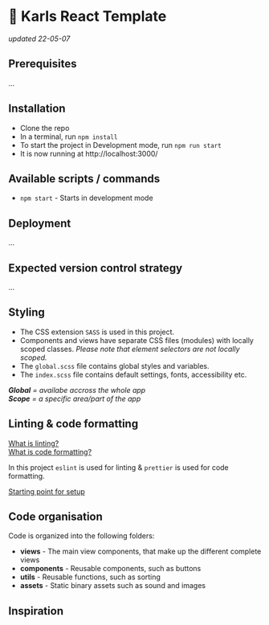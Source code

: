 # 🍐 Karls React Template
_updated 22-05-07_

## Prerequisites

...

## Installation

- Clone the repo
- In a terminal, run `npm install`
- To start the project in Development mode, run `npm run start`
- It is now running at http://localhost:3000/

## Available scripts / commands

- `npm start` - Starts in development mode

## Deployment

...

## Expected version control strategy

...

## Styling
- The CSS extension `SASS` is used in this project.
- Components and views have separate CSS files (modules) with locally scoped classes. _Please note that element selectors are not locally scoped._
- The `global.scss` file contains global styles and variables.
- The `index.scss` file contains default settings, fonts, accessibility etc.

_**Global** = availabe accross the whole app_ <br>
_**Scope** = a specific area/part of the app_

## Linting & code formatting

[What is linting?](https://en.wikipedia.org/wiki/Lint_%28software%29) <br>
[What is code formatting?](https://en.wikipedia.org/wiki/Prettyprint)

In this project `eslint` is used for linting & `prettier` is used for code formatting.

[Starting point for setup](https://dev.to/s2engineers/how-to-make-eslint-work-with-prettier-avoiding-conflicts-and-problems-57pi)

## Code organisation

Code is organized into the following folders:

- **views** - The main view components, that make up the different complete views
- **components** - Reusable components, such as buttons
- **utils** - Reusable functions, such as sorting
- **assets** - Static binary assets such as sound and images

## Inspiration
